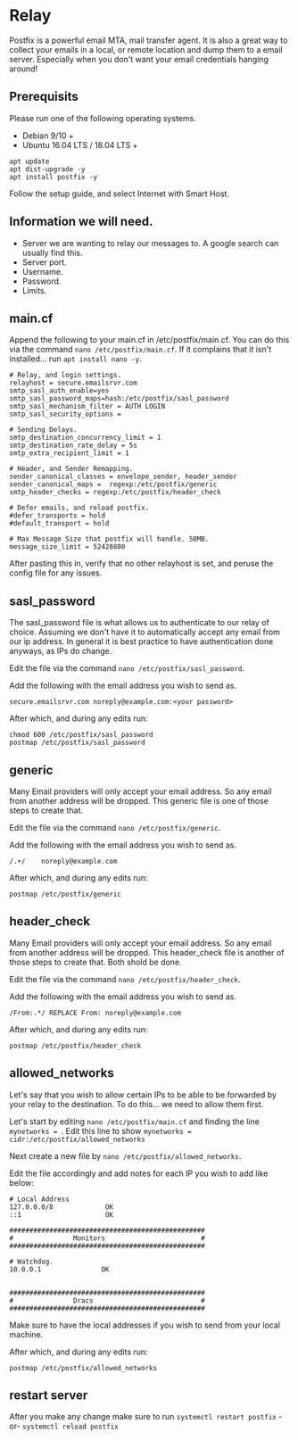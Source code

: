 <!-- TITLE: Postfix Relay -->
<!-- SUBTITLE: Setting up a simple postfix relay -->

# Relay

Postfix is a powerful email MTA, mail transfer agent. It is also a great way to collect your emails in a local, or remote location and dump them to a email server. Especially when you don't want your email credentials hanging around!

## Prerequisits
Please run one of the following operating systems.
* Debian 9/10 +
* Ubuntu 16.04 LTS / 18.04 LTS +

``` 
apt update 
apt dist-upgrade -y
apt install postfix -y
```

Follow the setup guide, and select Internet with Smart Host.

## Information we will need.

* Server we are wanting to relay our messages to. A google search can usually find this.
* Server port.
* Username.
* Password.
* Limits.

## main.cf

Append the following to your main.cf in /etc/postfix/main.cf. You can do this via the command ```nano /etc/postfix/main.cf```. If it complains that it isn't installed... run ```apt install nano -y```.

```
# Relay, and login settings.
relayhost = secure.emailsrvr.com
smtp_sasl_auth_enable=yes
smtp_sasl_password_maps=hash:/etc/postfix/sasl_password
smtp_sasl_mechanism_filter = AUTH LOGIN
smtp_sasl_security_options =

# Sending Delays.
smtp_destination_concurrency_limit = 1
smtp_destination_rate_delay = 5s
smtp_extra_recipient_limit = 1

# Header, and Sender Remapping.
sender_canonical_classes = envelope_sender, header_sender
sender_canonical_maps =  regexp:/etc/postfix/generic
smtp_header_checks = regexp:/etc/postfix/header_check

# Defer emails, and reload postfix.
#defer_transports = hold
#default_transport = hold

# Max Message Size that postfix will handle. 50MB.
message_size_limit = 52428800
```


After pasting this in, verify that no other relayhost is set, and peruse the config file for any issues.

## sasl_password
The sasl_password file is what allows us to authenticate to our relay of choice. Assuming we don't have it to automatically accept any email from our ip address. In general it is best practice to have authentication done anyways, as IPs do change.

Edit the file via the command ```nano /etc/postfix/sasl_password```.

Add the following with the email address you wish to send as.

```
secure.emailsrvr.com noreply@example.com:<your password>
```

After which, and during any edits run: 
```
chmod 600 /etc/postfix/sasl_password
postmap /etc/postfix/sasl_password
```
## generic

Many Email providers will only accept your email address. So any email from another address will be dropped. This generic file is one of those steps to create that.

Edit the file via the command ```nano /etc/postfix/generic```.

Add the following with the email address you wish to send as.

```
/.+/    noreply@example.com
```

After which, and during any edits run: 
```
postmap /etc/postfix/generic
```

## header_check

Many Email providers will only accept your email address. So any email from another address will be dropped. This header_check file is another of those steps to create that. Both shold be done.

Edit the file via the command ```nano /etc/postfix/header_check```.

Add the following with the email address you wish to send as.

```
/From:.*/ REPLACE From: noreply@example.com
```

After which, and during any edits run: 
```
postmap /etc/postfix/header_check
```


## allowed_networks

Let's say that you wish to allow certain IPs to be able to be forwarded by your relay to the destination. To do this... we need to allow them first.

Let's start by editing ```nano /etc/postfix/main.cf``` and finding the line ```mynetworks = ```. Edit this line to show ```mynetworks = cidr:/etc/postfix/allowed_networks```

Next create a new file by ```nano /etc/postfix/allowed_networks```.

Edit the file accordingly and add notes for each IP you wish to add like below:
```
# Local Address
127.0.0.0/8             OK
::1                     OK

#################################################
#               Monitors                        #
#################################################

# Watchdog.
10.0.0.1               OK


#################################################
#               Dracs                           #
#################################################

```
 
 
 Make sure to have the local addresses if you wish to send from your local machine.
 
 
 After which, and during any edits run: 
```
postmap /etc/postfix/allowed_networks
```
 
 ## restart server
 
 After you make any change make sure to run ```systemctl restart postfix``` -or- ```systemctl reload postfix```
 
 
